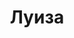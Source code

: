 ---
title: "Луиза"
description: "Я уверена, что столь подтянутого тела, как у меня, ты раньше не видел. Шикарная улыбка и фигура помогли освоить мне модельное искусство и получить превосходный опыт в этом деле. Я милая девушка, которая увлекается различными науками (например, астрономией), читая научные книги, поэтому у тебя точно найдется о чем со мной поговорить. Я получила высшее образование, знаю несколько иностранных языков, среди которых есть английский, испанский. Подойду для эскорт сопровождения моделями на ВИП мероприятиях, помогу забыть об одиночестве во время отдыха в отеле или ужина в ресторане. 

Давно ищешь красивых девушек эскорт? Скорей пиши нашему менеджеру, и он организует встречу! "
Price: "От 1000$"
height: "176"
weight: "49"
age: "23"
folder: louise
mainImage: 1.webp
bustSize: "1"
hairColor: "brunet"
visa: "japan"
images:
  - 2.webp
  - 3.webp
---